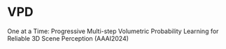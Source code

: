 # VPD
One at a Time: Progressive Multi-step Volumetric Probability Learning for Reliable 3D Scene Perception (AAAI2024)
